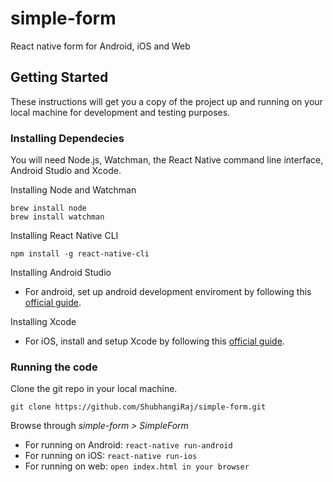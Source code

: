 # simple-form
React native form for Android, iOS and Web
## Getting Started
These instructions will get you a copy of the project up and running on your local machine for development and testing purposes.
### Installing Dependecies
You will need Node.js, Watchman, the React Native command line interface, Android Studio and Xcode.

Installing Node and Watchman
```
brew install node
brew install watchman
```
Installing React Native CLI
```
npm install -g react-native-cli
```
Installing Android Studio
- For android, set up android development enviroment by following this [official guide](https://facebook.github.io/react-native/docs/getting-started.html).

Installing Xcode
- For iOS, install and setup Xcode by following this [official guide](https://facebook.github.io/react-native/docs/getting-started.html).

### Running the code
Clone the git repo in your local machine. 
```
git clone https://github.com/ShubhangiRaj/simple-form.git
```
Browse through *simple-form > SimpleForm*
- For running on Android: ```react-native run-android```
- For running on iOS: ```react-native run-ios```
- For running on web: ```open index.html in your browser```
